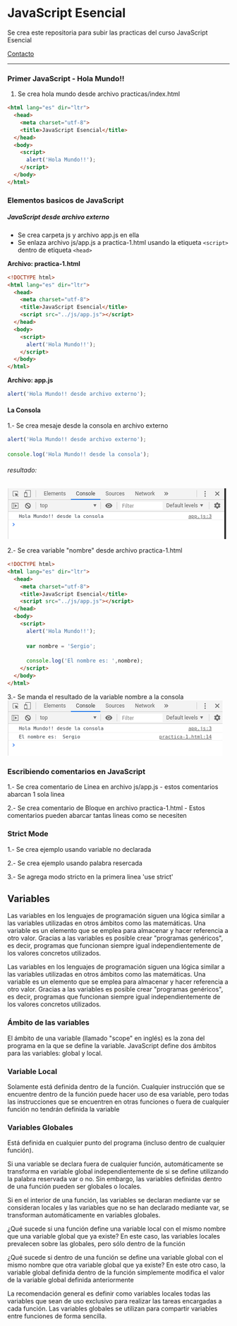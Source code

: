 # JavaScript Esencial

Se crea este repositoria para subir las practicas del curso JavaScript Esencial

[Contacto](https://www.facebook.com/yeco13)

---

### Primer JavaScript - Hola Mundo!!

1. Se crea hola mundo desde archivo practicas/index.html

```html
<html lang="es" dir="ltr">
  <head>
    <meta charset="utf-8">
    <title>JavaScript Esencial</title>
  </head>
  <body>
    <script>
      alert('Hola Mundo!!');
    </script>
  </body>
</html>
```
### Elementos basicos de JavaScript

##### JavaScript desde archivo externo

- Se crea carpeta js y archivo app.js en ella
- Se enlaza archivo js/app.js a practica-1.html usando la etiqueta `<script>` dentro de etiqueta `<head>`

**Archivo: practica-1.html**
```html
<!DOCTYPE html>
<html lang="es" dir="ltr">
  <head>
    <meta charset="utf-8">
    <title>JavaScript Esencial</title>
    <script src="../js/app.js"></script>
  </head>
  <body>
    <script>
      alert('Hola Mundo!!');
    </script>
  </body>
</html>
```
**Archivo: app.js**
```JavaScript
alert('Hola Mundo!! desde archivo externo');
```

#### La Consola

1.- Se crea mesaje desde la consola en archivo externo
```JavaScript
alert('Hola Mundo!! desde archivo externo');

console.log('Hola Mundo!! desde la consola');
```
###### resultado:
![Hola Mundo, desde consola](/img/consola.png)

2.- Se crea variable "nombre" desde archivo practica-1.html
```html
<!DOCTYPE html>
<html lang="es" dir="ltr">
  <head>
    <meta charset="utf-8">
    <title>JavaScript Esencial</title>
    <script src="../js/app.js"></script>
  </head>
  <body>
    <script>
      alert('Hola Mundo!!');

      var nombre = 'Sergio';

      console.log('El nombre es: ',nombre);
    </script>
  </body>
</html>
```
3.- Se manda el resultado de la variable nombre a la consola
![Resultado consola](/img/consola1.png)
### Escribiendo comentarios en JavaScript

1.- Se crea comentario de Linea en archivo js/app.js - estos comentarios abarcan 1 sola linea

2.- Se crea comentario de Bloque en archivo practica-1.html - Estos comentarios pueden abarcar tantas lineas como se necesiten

### Strict Mode

1.- Se crea ejemplo usando variable no declarada

2.- Se crea ejemplo usando palabra resercada

3.- Se agrega modo stricto en la primera linea 'use strict'

## Variables

Las variables en los lenguajes de programación siguen una lógica similar a las variables utilizadas en otros ámbitos como las matemáticas. Una variable es un elemento que se emplea para almacenar y hacer referencia a otro valor. Gracias a las variables es posible crear "programas genéricos", es decir, programas que funcionan siempre igual independientemente de los valores concretos utilizados.

Las variables en los lenguajes de programación siguen una lógica similar a las variables utilizadas en otros ámbitos como las matemáticas. Una variable es un elemento que se emplea para almacenar y hacer referencia a otro valor. Gracias a las variables es posible crear "programas genéricos", es decir, programas que funcionan siempre igual independientemente de los valores concretos utilizados.

### Ámbito de las variables

El ámbito de una variable (llamado "scope" en inglés) es la zona del programa en la que se define la variable. JavaScript define dos ámbitos para las variables: global y local.

### Variable Local

Solamente está definida dentro de la función. Cualquier instrucción que se encuentre dentro de la función puede hacer uso de esa variable, pero todas las instrucciones que se encuentren en otras funciones o fuera de cualquier función no tendrán definida la variable

### Variables Globales

Está definida en cualquier punto del programa (incluso dentro de cualquier función).

Si una variable se declara fuera de cualquier función, automáticamente se transforma en variable global independientemente de si se define utilizando la palabra reservada var o no. Sin embargo, las variables definidas dentro de una función pueden ser globales o locales.

Si en el interior de una función, las variables se declaran mediante var se consideran locales y las variables que no se han declarado mediante var, se transforman automáticamente en variables globales.

¿Qué sucede si una función define una variable local con el mismo nombre que una variable global que ya existe? En este caso, las variables locales prevalecen sobre las globales, pero sólo dentro de la función

¿Qué sucede si dentro de una función se define una variable global con el mismo nombre que otra variable global que ya existe? En este otro caso, la variable global definida dentro de la función simplemente modifica el valor de la variable global definida anteriormente

La recomendación general es definir como variables locales todas las variables que sean de uso exclusivo para realizar las tareas encargadas a cada función. Las variables globales se utilizan para compartir variables entre funciones de forma sencilla.
